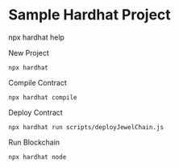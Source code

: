 # Sample Hardhat Project

npx hardhat help

New Project

```
npx hardhat
```

Compile Contract

```
npx hardhat compile
```

Deploy Contract

```
npx hardhat run scripts/deployJewelChain.js
```

Run Blockchain

```
npx hardhat node
```
